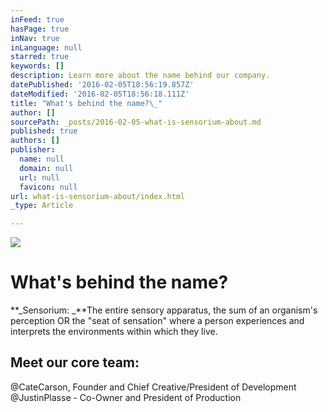 ```yaml
---
inFeed: true
hasPage: true
inNav: true
inLanguage: null
starred: true
keywords: []
description: Learn more about the name behind our company.
datePublished: '2016-02-05T18:56:19.857Z'
dateModified: '2016-02-05T18:56:18.111Z'
title: "What's behind the name?\_"
author: []
sourcePath: _posts/2016-02-05-what-is-sensorium-about.md
published: true
authors: []
publisher:
  name: null
  domain: null
  url: null
  favicon: null
url: what-is-sensorium-about/index.html
_type: Article

---
```

![](https://the-grid-user-content.s3-us-west-2.amazonaws.com/a7440eb5-73c1-4d41-aaa3-ecff7ca69e0a.jpg)

# What's behind the name? 

**_Sensorium: _**The entire sensory apparatus, the sum of an organism's perception OR the "seat of sensation" where a person experiences and interprets the environments within which they live. 

## Meet our core team: 

@CateCarson, Founder and Chief Creative/President of Development @JustinPlasse - Co-Owner and President of Production